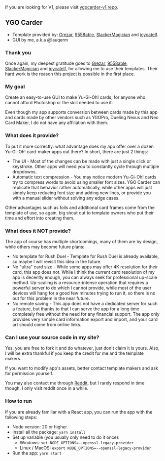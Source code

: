 If you are looking for V1, please visit [ygocarder-v1 repo](https://github.com/lauqerm/ygocarder-v1).

## YGO Carder

* Template provided by: [Grezar](https://www.deviantart.com/grezar), [9558able](https://www.deviantart.com/9558able), [SlackerMagician](https://www.deviantart.com/slackermagician) and [icycatelf](https://www.deviantart.com/icycatelf).
* GUI by me, a.k.a @lauqerm

### Thank you

Once again, my deepest gratitude goes to [Grezar](https://www.deviantart.com/grezar), [9558able](https://www.deviantart.com/9558able), [SlackerMagician](https://www.deviantart.com/slackermagician) and [icycatelf](https://www.deviantart.com/icycatelf), for allowing me to use their templates. Their hard work is the reason this project is possible in the first place.

### My goal

Create an easy-to-use GUI to make Yu-Gi-Oh! cards, for anyone who cannot afford Photoshop or the skill needed to use it.

Even though my app supports conversion between cards made by this app and cards made by other vendors such as YGOPro, Dueling Nexus and Neo Card Maker, I do not have any affiliation with them.

### What does it provide?

To put it more correctly: what advantage does my app offer over a dozen Yu-Gi-Oh! card-maker apps out there? In short, there are just 2 things:
* The UI - Most of the changes can be made with just a single click or keystroke. Other apps will need you to constantly cycle through multiple dropdowns.
* Automatic text compression - You may notice modern Yu-Gi-Oh! cards try to compress words to avoid using smaller font sizes. YGO Carder can replicate that behavior rather automatically, while other apps will just simply keep reducing font size and adding new lines, or provide you with a manual slider without solving any edge cases.

Other advantages such as foils and additional card frames come from the template of use, so again, big shout out to template owners who put their time and effort into creating them.

### What does it NOT provide?

The app of course has multiple shortcomings, many of them are by design, while others may become future plans:
* No template for Rush Duel - Template for Rush Duel is already available, so maybe I will revisit this idea in the future.
* No "ultra" card size - While some apps may offer 4K resolution for their card, this app does not. While I think the current card resolution of my app is decently enough, you can always seek for professional up-scale method. Up-scaling is a resource-intense operation that requires a powerful server to do which I cannot provide, while most of the user devices will hang for a good few minutes trying to run it, so there is no out for this problem in the near future.
* No remote saving - This app does not have a dedicated server for such a feature, but thanks to that I can serve the app for a long time completely free without the need for any financial support. The app only provides very simple card information export and import, and your card art should come from online links.

### Can I use your source code in my site?

Yes, you are free to fork it and do whatever, just don't claim it is yours. Also, I will be extra thankful if you keep the credit for me and the template makers.

If you want to modify app's assets, better contact template makers and ask for permission yourself.

You may also contact me through [Reddit](https://www.reddit.com/user/lauqerm/), but I rarely respond in time though, I only visit reddit once in a while.

### How to run

If you are already familiar with a React app, you can run the app with the following steps:
* Node version: 20 or higher.
* Install all the package: `yarn install`
* Set up variable (you usually only need to do it once):
    * Windows: `set NODE_OPTIONS=--openssl-legacy-provider`
    * Linux / MacOS: `export NODE_OPTIONS=--openssl-legacy-provider`
* Run the app: `yarn start`